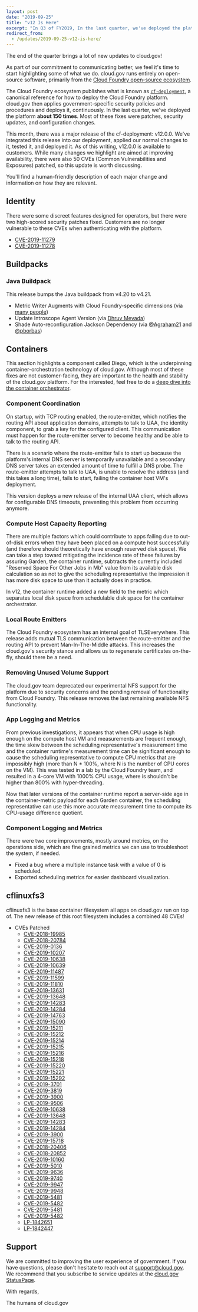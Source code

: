 ```yaml
---
layout: post
date: "2019-09-25"
title: "v12 Is Here" 
excerpt: "In Q3 of FY2019, In the last quarter, we've deployed the platform **about 150 times**. Most of these fixes were patches, security updates, and configuration changes. This month, there was a major release of the cf-deployment: v12.0.0. We've integrated this release into our deployment, applied our normal changes to it, tested it, and deployed it."
redirect_from:
  - /updates/2019-09-25-v12-is-here/
---
```


The end of the quarter brings a lot of new updates to cloud.gov!

As part of our commitment to communicating better, we feel it's time to start highlighting some of what we do. cloud.gov runs entirely on open-source software, primarily from the [Cloud Foundry open-source ecosystem](https://www.cloudfoundry.org/).

The Cloud Foundry ecosystem publishes what is known as [`cf-deployment`](https://github.com/cloudfoundry/cf-deployment), a canonical reference for how to deploy the Cloud Foundry platform. cloud.gov then applies government-specific security policies and procedures and deploys it, continuously. In the last quarter, we've deployed the platform **about 150 times**. Most of these fixes were patches, security updates, and configuration changes.

This month, there was a major release of the cf-deployment: v12.0.0. We've integrated this release into our deployment, applied our normal changes to it, tested it, and deployed it. As of this writing, v12.0.0 is available to customers. While many changes we highlight are aimed at improving availability, there were also 50 CVEs (Common Vulnerabilities and Exposures) patched, so this update is worth discussing.

You'll find a human-friendly description of each major change and information on how they are  relevant.

## Identity

There were some discreet features designed for operators, but there were two high-scored security patches fixed. Customers are no longer vulnerable to these CVEs when authenticating with the platform.

* [CVE-2019-11279](https://nvd.nist.gov/vuln/detail/CVE-2019-11279)
* [CVE-2019-11278](https://nvd.nist.gov/vuln/detail/CVE-2019-11278)

## Buildpacks

### Java Buildpack

This release bumps the Java buildpack from v4.20 to v4.21.

* Metric Writer Augments with Cloud Foundry-specific dimensions (via [many people](https://github.com/cloudfoundry/java-buildpack/issues/644))
* Update Introscope Agent Version (via [Dhruv Mevada](https://github.com/cloudfoundry/java-buildpack/pull/739))
* Shade Auto-reconfiguration Jackson Dependency (via [@Agraham21](https://github.com/cloudfoundry/java-buildpack-auto-reconfiguration/issues/69) and [@pborbas](https://github.com/cloudfoundry/java-buildpack/issues/742))

## Containers

This section highlights a component called Diego, which is the underpinning container-orchestration technology of cloud.gov. Although most of these fixes are not customer-facing, they are important to the health and stability of the cloud.gov platform. For the interested, feel free to do a [deep dive into the container orchestrator](https://github.com/cloudfoundry/diego-design-notes).

### Component Coordination

On startup, with TCP routing enabled, the route-emitter, which notifies the routing API about application domains, attempts to talk to UAA, the identity component, to grab a key for the configured client. This communication must happen for the route-emitter server to become healthy and be able to talk to the routing API.

There is a scenario where the route-emitter fails to start up because the platform's internal DNS server is temporarily unavailable and a secondary DNS server takes an extended amount of time to fulfill a DNS probe. The route-emitter attempts to talk to UAA, is unable to resolve the address (and this takes a long time), fails to start, failing the container host VM's deployment.

This version deploys a new release of the internal UAA client, which allows for configurable DNS timeouts, preventing this problem from occurring anymore.

### Compute Host Capacity Reporting

There are multiple factors which could contribute to apps failing due to out-of-disk errors when they have been placed on a compute host successfully (and therefore should theoretically have enough reserved disk space). We can take a step toward mitigating the incidence rate of these failures by assuring Garden, the container runtime, subtracts the currently included "Reserved Space For Other Jobs in Mb" value from its available disk calculation so as not to give the scheduling representative the impression it has more disk space to use than it actually does in practice.

In v12, the container runtime added a new field to the metric which separates local disk space from schedulable disk space for the container orchestrator.

### Local Route Emitters

The Cloud Foundry ecosystem has an internal goal of TLSEverywhere. This release adds mutual TLS communication between the route-emitter and the routing API to prevent Man-In-The-Middle attacks. This increases the cloud.gov's security stance and allows us to regenerate certificates on-the-fly, should there be a need.

### Removing Unused Volume Support

The cloud.gov team deprecated our experimental NFS support for the platform due to security concerns and the pending removal of functionality from Cloud Foundry. This release removes the last remaining available NFS functionality.

### App Logging and Metrics

From previous investigations, it appears that when CPU usage is high enough on the compute host VM and measurements are frequent enough, the time skew between the scheduling representative's measurement time and the container runtime's measurement time can be significant enough to cause the scheduling representative to compute CPU metrics that are impossibly high (more than N * 100%, where N is the number of CPU cores on the VM). This was tested in a lab by the Cloud Foundry team, and resulted in a 4-core VM with 1000% CPU usage, where is shouldn't be higher than 800% with hyper-threading.

Now that later versions of the container runtime report a server-side age in the container-metric payload for each Garden container, the scheduling representative can use this more accurate measurement time to compute its CPU-usage difference quotient.

### Component Logging and Metrics

There were two core improvements, mostly around metrics, on the operations side, which are fine grained metrics we can use to troubleshoot the system, if needed.

* Fixed a bug where a multiple instance task with a value of 0 is scheduled.
* Exported scheduling metrics for easier dashboard visualization.

## cflinuxfs3

cflinuxfs3 is the base container filesystem all apps on cloud.gov run on top of. The new release of this root filesystem includes a combined 48 CVEs!

* CVEs Patched
  * [CVE-2018-19985](https://ubuntu.com/security/CVE-2018-19985)
  * [CVE-2018-20784](https://ubuntu.com/security/CVE-2018-20784)
  * [CVE-2019-0136](https://ubuntu.com/security/CVE-2019-0136)
  * [CVE-2019-10207](https://ubuntu.com/security/CVE-2019-10207)
  * [CVE-2019-10638](https://ubuntu.com/security/CVE-2019-10638)
  * [CVE-2019-10639](https://ubuntu.com/security/CVE-2019-10639)
  * [CVE-2019-11487](https://ubuntu.com/security/CVE-2019-11487)
  * [CVE-2019-11599](https://ubuntu.com/security/CVE-2019-11599)
  * [CVE-2019-11810](https://ubuntu.com/security/CVE-2019-11810)
  * [CVE-2019-13631](https://ubuntu.com/security/CVE-2019-13631)
  * [CVE-2019-13648](https://ubuntu.com/security/CVE-2019-13648)
  * [CVE-2019-14283](https://ubuntu.com/security/CVE-2019-14283)
  * [CVE-2019-14284](https://ubuntu.com/security/CVE-2019-14284)
  * [CVE-2019-14763](https://ubuntu.com/security/CVE-2019-14763)
  * [CVE-2019-15090](https://ubuntu.com/security/CVE-2019-15090)
  * [CVE-2019-15211](https://ubuntu.com/security/CVE-2019-15211)
  * [CVE-2019-15212](https://ubuntu.com/security/CVE-2019-15212)
  * [CVE-2019-15214](https://ubuntu.com/security/CVE-2019-15214)
  * [CVE-2019-15215](https://ubuntu.com/security/CVE-2019-15215)
  * [CVE-2019-15216](https://ubuntu.com/security/CVE-2019-15216)
  * [CVE-2019-15218](https://ubuntu.com/security/CVE-2019-15218)
  * [CVE-2019-15220](https://ubuntu.com/security/CVE-2019-15220)
  * [CVE-2019-15221](https://ubuntu.com/security/CVE-2019-15221)
  * [CVE-2019-15292](https://ubuntu.com/security/CVE-2019-15292)
  * [CVE-2019-3701](https://ubuntu.com/security/CVE-2019-3701)
  * [CVE-2019-3819](https://ubuntu.com/security/CVE-2019-3819)
  * [CVE-2019-3900](https://ubuntu.com/security/CVE-2019-3900)
  * [CVE-2019-9506](https://ubuntu.com/security/CVE-2019-9506)
  * [CVE-2019-10638](https://ubuntu.com/security/CVE-2019-10638)
  * [CVE-2019-13648](https://ubuntu.com/security/CVE-2019-13648)
  * [CVE-2019-14283](https://ubuntu.com/security/CVE-2019-14283)
  * [CVE-2019-14284](https://ubuntu.com/security/CVE-2019-14284)
  * [CVE-2019-3900](https://ubuntu.com/security/CVE-2019-3900)
  * [CVE-2019-15718](https://ubuntu.com/security/CVE-2019-15718)
  * [CVE-2018-20406](https://ubuntu.com/security/CVE-2018-20406)
  * [CVE-2018-20852](https://ubuntu.com/security/CVE-2018-20852)
  * [CVE-2019-10160](https://ubuntu.com/security/CVE-2019-10160)
  * [CVE-2019-5010](https://ubuntu.com/security/CVE-2019-5010)
  * [CVE-2019-9636](https://ubuntu.com/security/CVE-2019-9636)
  * [CVE-2019-9740](https://ubuntu.com/security/CVE-2019-9740)
  * [CVE-2019-9947](https://ubuntu.com/security/CVE-2019-9947)
  * [CVE-2019-9948](https://ubuntu.com/security/CVE-2019-9948)
  * [CVE-2019-5481](https://ubuntu.com/security/CVE-2019-5481)
  * [CVE-2019-5482](https://ubuntu.com/security/CVE-2019-5482)
  * [CVE-2019-5481](https://ubuntu.com/security/CVE-2019-5481)
  * [CVE-2019-5482](https://ubuntu.com/security/CVE-2019-5482)
  * [LP-1842651](https://launchpad.net/bugs/1842651)
  * [LP-1842447](https://launchpad.net/bugs/1842447)

## Support

We are committed to improving the user experience of government. If you have questions, please don't hesitate to reach out at [support@cloud.gov](mailto:support@cloud.gov). We recommend that you subscribe to service updates at the [cloud.gov StatusPage](https://cloudgov.statuspage.io/).

With regards,

The humans of cloud.gov
